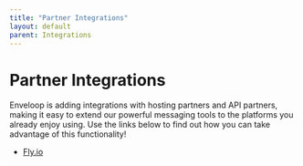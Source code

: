 ```yaml
---
title: "Partner Integrations"
layout: default
parent: Integrations
---
```


# Partner Integrations

Enveloop is adding integrations with hosting partners and API partners, making it easy to extend our powerful messaging tools to the platforms you already enjoy using. Use the links below to find out how you can take advantage of this functionality!

* [Fly.io](fly.io.md)
